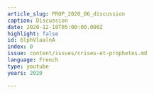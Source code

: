 ```yaml
---
article_slug: PROP_2020_06_discussion
caption: Discussion
date: 2020-12-10T05:00:00.000Z
highlight: false
id: 6lphVlaalnA
index: 0
issue: content/issues/crises-et-prophetes.md
language: French
type: youtube
years: 2020

---
```

